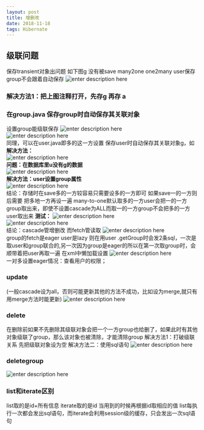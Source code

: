 ```yaml
--- 
layout: post
title: 增删改
date: 2018-11-18
tags: Hibernate
---
```

## **级联问题**
保存transient对象出问题
如下图g 没有被save  many2one   one2many  user保存 group不会跟着自动保存
![enter description
here](https://viabcde.github.io/images/blog/2018092883.png)  
### **解决方法1：把上图注释打开，先存g 再存 a**
### **在group.java 保存group时自动保存其关联对象**
设置group能级联保存
![enter description
here](https://viabcde.github.io/images/blog/2018092884.png)  
![enter description
here](https://viabcde.github.io/images/blog/2018092885.png)  
同理，可以在user.java即多的这一方设置 保存user时自动保存其关联对象g，如
**解决方法：**  
![enter description
here](https://viabcde.github.io/images/blog/2018092886.png)  
**问题：在数据库里u没有g的数据**   
![enter description
here](https://viabcde.github.io/images/blog/2018092887.png)  
**解决方法：user设置group属性**   
![enter description
here](https://viabcde.github.io/images/blog/2018092888.png)  
结论：存储时在save多的一方较容易只需要设多的一方即可 如果save一的一方则后需要 把多地一方再设一遍
many-to-one默认取多的一方user会把一的一方group取出来，即使不设置cascade为ALL而取一的一方group不会把多的一方user取出来
**测试：**
![enter description
here](https://viabcde.github.io/images/blog/2018092889.png)  
![enter description
here](https://viabcde.github.io/images/blog/2018092890.png)  
结论：cascade管增删改 而fetch管读取
![enter description
here](https://viabcde.github.io/images/blog/2018092891.png)  
group的fetch是eager user是lazy 则在用user .getGroup时会发2条sql，一次是取user和group联合的,另一次因为group是eager的所以在第一次取group时，会顺带着把user再取一遍
在xml中懒加载设置
![enter description
here](https://viabcde.github.io/images/blog/2018092892.png)  
一对多设置eager情况：查看用户的权限；
### **update**
(一般cascade设为all，否则可能更新其他的方法不成功，比如设为merge,就只有用merge方法时能更新)
![enter description
here](https://viabcde.github.io/images/blog/2018092893.png)  
### **delete**
在删除前如果不先删除其级联对象会把一个一方group也给删了，如果此时有其他对象级联了group，那么该对象也被清除，才能清除group
解决方法1：打破级联关系 先把级联对象设为空
解决方法二：使用sql语句
![enter description
here](https://viabcde.github.io/images/blog/2018092894.png)  
### **deletegroup**
![enter description
here](https://viabcde.github.io/images/blog/2018092895.png)  
### **list和iterate区别**
list取的是id+所有信息 iterate取的是id 当用到的时候再根据id取相应的值
list每执行一次都会发出sql语句，而iterate会利用session级的缓存，只会发出一次sql语句
